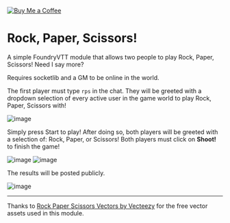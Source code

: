 [![Buy Me a Coffee](https://az743702.vo.msecnd.net/cdn/kofi3.png?v=0)](https://ko-fi.com/loki123)

# Rock, Paper, Scissors!
A simple FoundryVTT module that allows two people to play Rock, Paper, Scissors! Need I say more?

Requires socketlib and a GM to be online in the world.

The first player must type `rps` in the chat.
They will be greeted with a dropdown selection of every active user in the game world to play Rock, Paper, Scissors with!

![image](https://github.com/therealguy90/fvtt-rps/assets/100253440/62482d50-1191-40f4-84e3-18d867b86f84)

Simply press Start to play! After doing so, both players will be greeted with a selection of: Rock, Paper, or Scissors! Both players must click on **Shoot!** to finish the game!

![image](https://github.com/therealguy90/fvtt-rps/assets/100253440/526b410c-7a8f-4b18-ac3e-4b987fd95a34)
![image](https://github.com/therealguy90/fvtt-rps/assets/100253440/acd062e5-2699-4d72-990a-a75b8f3c98a7)

The results will be posted publicly.

![image](https://github.com/therealguy90/fvtt-rps/assets/100253440/c668754c-b019-4369-8b5b-eb4abe6e733b)

---

Thanks to <a href="https://www.vecteezy.com/free-vector/rock-paper-scissors">Rock Paper Scissors Vectors by Vecteezy</a> for the free vector assets used in this module.

